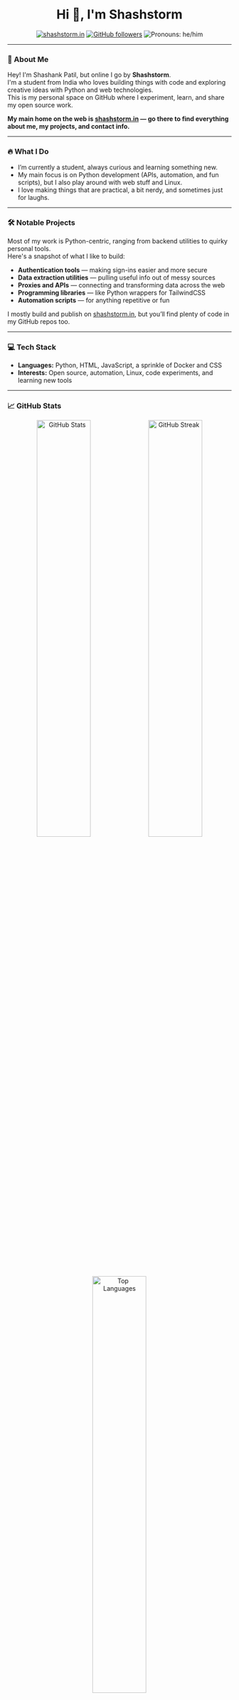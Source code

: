 <h1 align="center"><b>Hi 👋, I'm Shashstorm</b></h1>

<p align="center">
  <a href="https://shashstorm.in"><img src="https://img.shields.io/badge/Portfolio-shashstorm.in-blueviolet?style=for-the-badge" alt="shashstorm.in"></a>
  <a href="https://github.com/shashstormer"><img src="https://img.shields.io/github/followers/shashstormer?label=Followers&style=for-the-badge" alt="GitHub followers"></a>
  <img src="https://img.shields.io/badge/Pronouns-he%2Fhim-blue?style=for-the-badge" alt="Pronouns: he/him">
</p>

---

### 👋 About Me

Hey! I'm Shashank Patil, but online I go by **Shashstorm**.  
I'm a student from India who loves building things with code and exploring creative ideas with Python and web technologies.  
This is my personal space on GitHub where I experiment, learn, and share my open source work.

**My main home on the web is [shashstorm.in](https://shashstorm.in) — go there to find everything about me, my projects, and contact info.**

---

### 🔥 What I Do

- I’m currently a student, always curious and learning something new.
- My main focus is on Python development (APIs, automation, and fun scripts), but I also play around with web stuff and Linux.
- I love making things that are practical, a bit nerdy, and sometimes just for laughs.

---

### 🛠️ Notable Projects

Most of my work is Python-centric, ranging from backend utilities to quirky personal tools.  
Here's a snapshot of what I like to build:

- **Authentication tools** — making sign-ins easier and more secure
- **Data extraction utilities** — pulling useful info out of messy sources
- **Proxies and APIs** — connecting and transforming data across the web
- **Programming libraries** — like Python wrappers for TailwindCSS
- **Automation scripts** — for anything repetitive or fun

I mostly build and publish on [shashstorm.in](https://shashstorm.in), but you’ll find plenty of code in my GitHub repos too.

---

### 💻 Tech Stack

- **Languages:** Python, HTML, JavaScript, a sprinkle of Docker and CSS
- **Interests:** Open source, automation, Linux, code experiments, and learning new tools

---

### 📈 GitHub Stats

<p align="center">
  <img width="49%" src="https://github-readme-stats-shashstorm.vercel.app/api?username=shashstormer&show_icons=true&theme=github_dark&hide_border=true" alt="GitHub Stats">
  <img width="49%" src="github-readme-streak-stats-shashstorm.vercel.app/?user=shashstormer&theme=github-dark-blue&hide_border=true" alt="GitHub Streak">
</p>
<p align="center">
  <img width="49%" src="https://github-readme-stats-shashstorm.vercel.app/api/top-langs/?username=shashstormer&layout=compact&theme=github_dark&hide_border=true" alt="Top Languages">
</p>

---

### 🌐 Connect

- **Main website:** [shashstorm.in](https://shashstorm.in)
- **Email:** shashanka5398@gmail.com
- **Stack Overflow:** [shashstormer](https://stackoverflow.com/users/20704877/shashstormer)
- **Twitter/X:** [@shashstormer](https://twitter.com/shashstormer)
- **LinkedIn:** [Shashank Patil](https://www.linkedin.com/in/shashank-patil/)

---

<p align="center">
  <i>Thanks for stopping by! Check out <b><a href="https://shashstorm.in">shashstorm.in</a></b> for all my latest stuff. 🚀</i>
</p>
